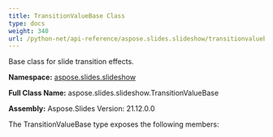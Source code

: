 ```yaml
---
title: TransitionValueBase Class
type: docs
weight: 340
url: /python-net/api-reference/aspose.slides.slideshow/transitionvaluebase/
---
```


Base class for slide transition effects.

**Namespace:** [aspose.slides.slideshow](/slides/python-net/api-reference/aspose.slides.slideshow/)

**Full Class Name:** aspose.slides.slideshow.TransitionValueBase

**Assembly:**  Aspose.Slides Version: 21.12.0.0

The TransitionValueBase type exposes the following members:
